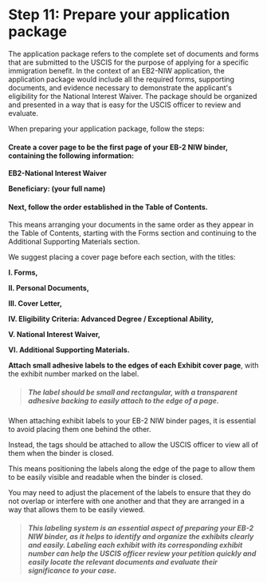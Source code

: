 # Step 11: Prepare your application package

The application package refers to the complete set of documents and forms that are submitted to the USCIS for the purpose of applying for a specific immigration benefit. In the context of an EB2-NIW application, the application package would include all the required forms, supporting documents, and evidence necessary to demonstrate the applicant's eligibility for the National Interest Waiver. The package should be organized and presented in a way that is easy for the USCIS officer to review and evaluate.

When preparing your application package, follow the steps:

#### Create a cover page to be the first page of your EB-2 NIW binder, containing the following information:

**EB2-National Interest Waiver**

**Beneficiary: (your full name)**

#### Next, follow the order established in the Table of Contents.

This means arranging your documents in the same order as they appear in the Table of Contents, starting with the Forms section and continuing to the Additional Supporting Materials section.

We suggest placing a cover page before each section, with the titles: 

**I. Forms,** 

**II. Personal Documents,** 

**III. Cover Letter,** 

**IV. Eligibility Criteria: Advanced Degree / Exceptional Ability,** 

**V. National Interest Waiver,** 

**VI. Additional Supporting Materials.**

**Attach small adhesive labels to the edges of each Exhibit cover page**, with the exhibit number marked on the label. 

> ##### The label should be small and rectangular, with a transparent adhesive backing to easily attach to the edge of a page.

When attaching exhibit labels to your EB-2 NIW binder pages, it is essential to avoid placing them one behind the other. 

Instead, the tags should be attached to allow the USCIS officer to view all of them when the binder is closed.

This means positioning the labels along the edge of the page to allow them to be easily visible and readable when the binder is closed. 

You may need to adjust the placement of the labels to ensure that they do not overlap or interfere with one another and that they are arranged in a way that allows them to be easily viewed.

> ##### This labeling system is an essential aspect of preparing your EB-2 NIW binder, as it helps to identify and organize the exhibits clearly and easily. Labeling each exhibit with its corresponding exhibit number can help the USCIS officer review your petition quickly and easily locate the relevant documents and evaluate their significance to your case.
